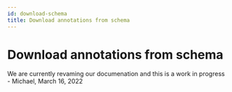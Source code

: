 ```yaml
---
id: download-schema
title: Download annotations from schema
---
```


# Download annotations from schema

We are currently revaming our documenation and this is a work in progress - Michael, March 16, 2022